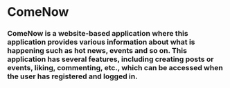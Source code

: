 # ComeNow

### ComeNow is a website-based application where this application provides various information about what is happening such as hot news, events and so on. This application has several features, including creating posts or events, liking, commenting, etc., which can be accessed when the user has registered and logged in.
